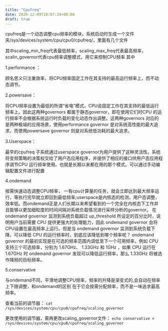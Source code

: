 ```yaml
---
title: "Cpufreq"
date: 2020-12-09T10:07:34+08:00
draft: true
---
```


cpufreq是一个动态调整cpu频率的模块，系统启动时生成一个文件夹/sys/devices/system/cpu/cpu0/cpufreq/，里面有几个文件

其中scaling_min_freq代表最低频率，scaling_max_freq代表最高频率，scalin_governor代表cpu频率调整模式，用它来控制CPU频率
其中 

1.performance ：

顾名思义只注重效率，将CPU频率固定工作在其支持的最高运行频率上，而不动态调节。

2.powersave：

将CPU频率设置为最低的所谓“省电”模式，CPU会固定工作在其支持的最低运行频率上。因此这两种governors 都属于静态governor，即在使用它们时CPU 的运行频率不会根据系统运行时负载的变化动态作出调整。这两种governors 对应的是两种极端的应用场景，使用performance governor 是对系统高性能的最大追求，而使用powersave governor 则是对系统低功耗的最大追求。

3.Userspace：

最早的cpufreq 子系统通过userspace governor为用户提供了这种灵活性。系统将变频策略的决策权交给了用户态应用程序，并提供了相应的接口供用户态应用程序调节CPU 运行频率使用。也就是长期以来都在用的那个模式。可以通过手动编辑配置文件进行配置

4.ondemand 

按需快速动态调整CPU频率， 一有cpu计算量的任务，就会立即达到最大频率运行，等执行完毕就立即回到最低频率;userspace是内核态的检测，用户态调整，效率低。而ondemand正是人们长期以来希望看到的一个完全在内核态下工作并且能够以更加细粒度的时间间隔对系统负载情况进行采样分析的governor。 在 ondemand governor 监测到系统负载超过 up_threshold 所设定的百分比时，说明用户当前需要 CPU 提供更强大的处理能力，因此 ondemand governor 会将CPU设置在最高频率上运行。但是当 ondemand governor 监测到系统负载下降，可以降低 CPU 的运行频率时，到底应该降低到哪个频率呢？ ondemand governor 的最初实现是在可选的频率范围内调低至下一个可用频率，例如 CPU 支持三个可选频率，分别为 1.67GHz、 1.33GHz 和 1GHz ，如果 CPU 运行在 1.67GHz 时 ondemand governor 发现可以降低运行频率，那么 1.33GHz 将被选作降频的目标频率。

5.conservative

与ondemand不同，平滑地调整CPU频率，频率的升降是渐变式的,会自动在频率上下限调整，和ondemand的区别 在于它会按需分配频率，而不是一味追求最高频率。

查看当前的调节器： 
`cat /sys/devices/system/cpu/cpu0/cpufreq/scaling_governor`

更改使用的调节器，需再更改scaling_governor文件： 
`echo conservative > /sys/devices/system/cpu/cpu0/cpufreq/scaling_governor`